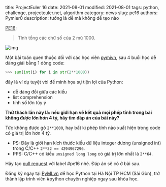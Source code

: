 title: ProjectEuler 16
date: 2021-08-01
modified: 2021-08-01
tags: python, challenge, projecteuler.net, algorithm
category: news
slug: pe16
authors: Pymier0
description: tưởng là dễ mà không dễ tẹo nào

[PE16](https://projecteuler.net/problem=16):

> Tính tổng các chữ số của 2 mũ 1000.

![img](https://images.unsplash.com/photo-1553152531-b98a2fc8d3bf?crop=entropy&cs=tinysrgb&fit=max&fm=jpg&ixid=MnwyMzI1MzN8MHwxfHJhbmRvbXx8fHx8fHx8fDE2Mjc4MDI0MjM&ixlib=rb-1.2.1&q=80&w=600)

Một bài toán quen thuộc đối với các học viên [pymivn](https://pymi.vn), sau 4 buổi học dễ dàng giải bằng 1 dòng code:

```py
>>> sum(int(i) for i in str(2**1000))
```

đây là ví dụ tuyệt vời để minh họa sự tiện lợi của Python:

- dễ dàng đổi giữa các kiểu
- list comprehension
- tính số lớn tùy ý

**Thử thách lần này là: nếu giới hạn về kết quả mọi phép tính trong bài không được lớn hơn 4 tỷ, hãy tìm đáp án của bài này?**

Tức không được gõ `2**1000`, hay bất kì phép tính nào xuất hiện trong code có giá trị lớn hơn 4 tỷ.

- PS: Đây là giới hạn kích thước kiểu dữ liệu integer dương (unsigned int) trong C/C++ `2**32 == 4294967296`.
- PPS: C/C++ có kiểu `unsigned long long` có giá trị lớn nhất là `2**64`.

Hãy tạo [pull request](https://github.com/pymivn/news/pulls) với label #pe16 nhé.  Đáp án sẽ có ở bài sau.

Đăng ký ngay tại [PyMI.vn](https://pymi.vn) để học Python tại Hà Nội TP HCM (Sài Gòn),
trở thành lập trình viên #python chuyên nghiệp ngay sau khóa học.

